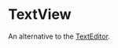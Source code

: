 # TextView

An alternative to the [TextEditor](https://developer.apple.com/documentation/swiftui/texteditor).